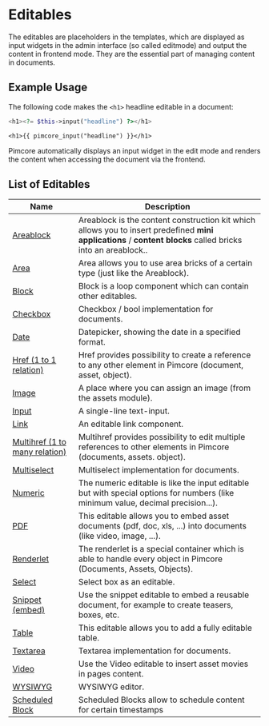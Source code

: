 # Editables

The editables are placeholders in the templates, which are displayed as input widgets in the admin interface (so called editmode) and output the content in frontend mode.
They are the essential part of managing content in documents. 

## Example Usage 
The following code makes the `<h1>` headline editable in a document: 

<div class="code-section">

```php 
<h1><?= $this->input("headline") ?></h1>
```

```twig 
<h1>{{ pimcore_input("headline") }}</h1>
```

</div>

Pimcore automatically displays an input widget in the edit mode and renders the content when accessing the document via the frontend. 

## List of Editables 

| Name                                                     | Description                                                                                                                                                                                                                    |
|----------------------------------------------------------|--------------------------------------------------------------------------------------------------------------------------------------------------------------------------------------------------------------------------------|
| [Areablock](./02_Areablock/README.md)                    | Areablock is the content construction kit which allows you to insert predefined **mini applications** / **content blocks** called bricks into an areablock..                                                                                        |
| [Area](./04_Area.md)                                     | Area allows you to use area bricks of a certain type (just like the Areablock).                                                                                                                                                                     |
| [Block](./06_Block)                                      | Block is a loop component which can contain other editables.                                                                                                                                                                                |
| [Checkbox](./08_Checkbox.md)                             | Checkbox / bool implementation for documents.                                                                                                                                                                                   |
| [Date](./10_Date.md)                                     | Datepicker, showing the date in a specified format.                                                                                                                                                                                        |
| [Href (1 to 1 relation)](./12_Href.md)                   | Href provides possibility to create a reference to any other element in Pimcore (document, asset, object).                                                                                                                      |
| [Image](./14_Image.md)                                   | A place where you can assign an image (from the assets module).                                                                                                                                                    |
| [Input](./16_Input.md)                                   | A single-line text-input.                                                                                                                                                               |
| [Link](./18_Link.md)                                     | An editable link component.                                                                                                                                                             |
| [Multihref (1 to many relation)](./20_Multihref.md)      | Multihref provides possibility to edit multiple references to other elements in Pimcore (documents, assets. object).                                                                                                                  |
| [Multiselect](./22_Multiselect.md)                       | Multiselect implementation for documents.                                                                                                                                                                                  |
| [Numeric](./24_Numeric.md)                               | The numeric editable is like the input editable but with special options for numbers (like minimum value, decimal precision...).                                                                                     |
| [PDF](./26_PDF.md)                                       | This editable allows you to embed asset documents (pdf, doc, xls, ...) into documents (like video, image, ...).                                                                                                                |
| [Renderlet](./28_Renderlet.md)                           | The renderlet is a special container which is able to handle every object in Pimcore (Documents, Assets, Objects).     |
| [Select](./30_Select.md)                                 | Select box as an editable.                                                                                                                                                                                                     |
| [Snippet (embed)](./32_Snippet.md)                       | Use the snippet editable to embed a reusable document, for example to create teasers, boxes, etc.                                                                                                                              |
| [Table](./34_Table.md)                                   | This editable allows you to add a fully editable table.                                                                                                                                                                          |
| [Textarea](./36_Textarea.md)                             | Textarea implementation for documents.                                                                                                                                                                                     |
| [Video](./38_Video.md)                                   | Use the Video editable to insert asset movies in pages content.                                                                                                                                                                |
| [WYSIWYG](./40_WYSIWYG.md)                               | WYSIWYG editor.                                                                                                                                                                                                         |
| [Scheduled Block](./42_Scheduled_Block.md)               | Scheduled Blocks allow to schedule content for certain timestamps |

